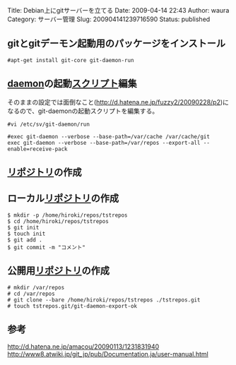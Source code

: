 Title: Debian上にgitサーバーを立てる
Date: 2009-04-14 22:43
Author: waura
Category: サーバー管理
Slug: 200904141239716590
Status: published

## gitとgitデーモン起動用のパッケージをインストール

```
#apt-get install git-core git-daemon-run
```

## [daemon](http://d.hatena.ne.jp/keyword/daemon)の起動[スクリプト](http://d.hatena.ne.jp/keyword/%A5%B9%A5%AF%A5%EA%A5%D7%A5%C8)編集

そのままの設定では面倒なこと(<http://d.hatena.ne.jp/fuzzy2/20090228/p2>)になるので、git-daemonの起動スクリプトを編集する。

```
#vi /etc/sv/git-daemon/run
```

```
#exec git-daemon --verbose --base-path=/var/cache /var/cache/git
exec git-daemon --verbose --base-path=/var/repos --export-all --enable=receive-pack 
```

## [リポジトリ](http://d.hatena.ne.jp/keyword/%A5%EA%A5%DD%A5%B8%A5%C8%A5%EA)の作成

## ローカル[リポジトリ](http://d.hatena.ne.jp/keyword/%A5%EA%A5%DD%A5%B8%A5%C8%A5%EA)の作成

```
$ mkdir -p /home/hiroki/repos/tstrepos
$ cd /home/hiroki/repos/tstrepos
$ git init
$ touch init
$ git add .
$ git commit -m "コメント"
```

## 公開用[リポジトリ](http://d.hatena.ne.jp/keyword/%A5%EA%A5%DD%A5%B8%A5%C8%A5%EA)の作成

```
# mkdir /var/repos
# cd /var/repos
# git clone --bare /home/hiroki/repos/tstrepos ./tstrepos.git
# touch tstrepos.git/git-daemon-export-ok
```

## 参考

<http://d.hatena.ne.jp/amacou/20090113/1231831940>  
<http://www8.atwiki.jp/git_jp/pub/Documentation.ja/user-manual.html>
